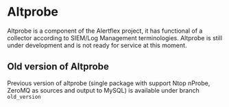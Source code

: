 # Altprobe

Altprobe is a component of the Alertflex project, it has functional of a collector according to SIEM/Log Management terminologies. Altprobe is still under development and is not ready for service at this moment.

## Old version of Altprobe 
Previous version of altprobe (single package with support Ntop nProbe, ZeroMQ as sources and output to MySQL) is available under branch ``old_version``



